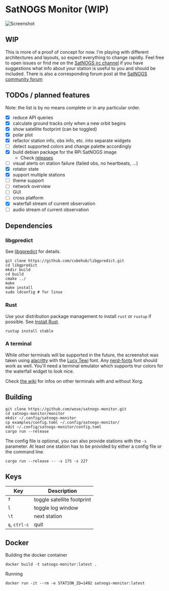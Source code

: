 # SatNOGS Monitor (WIP)

![Screenshot](doc/screen.png)

## WIP

This is more of a proof of concept for now. I'm playing with different
architectures and layouts, so expect everything to change rapidly. Feel free to
open issues or find me on the [SatNOGS irc
channel](https://satnogs.org/contact/) if you have suggestions what info about
your station is useful to you and should be included. There is also a
corresponding forum post at the [SatNOGS community
forum](https://community.libre.space/t/satnogs-station-monitor/2802)

## TODOs / planned features

Note: the list is by no means complete or in any particular order.

- [X] reduce API queries
- [X] calculate ground tracks only when a new orbit begins
- [X] show satellite footprint (can be toggled)
- [X] polar plot
- [X] refactor station info, obs info, etc. into separate widgets
- [ ] detect supported colors and change palette accordingly
- [X] build debian package for the RPi SatNOGS image
  - Check [releases](https://github.com/wose/satnogs-monitor/releases)
- [ ] visual alerts on station failure (failed obs, no heartbeats, ...)
- [X] rotator state
- [X] support multiple stations
- [ ] theme support
- [ ] network overview
- [ ] GUI
- [ ] cross platform
- [X] waterfall stream of current observation
- [ ] audio stream of current observation

## Dependencies

### libgpredict

See [libgpredict](https://github.com/cubehub/libgpredict) for details.

```
git clone https://github.com/cubehub/libgpredict.git
cd libgpredict
mkdir build
cd build
cmake ../
make
make install
sudo ldconfig # for linux
```

### Rust

Use your distribution package management to install `rust` or `rustup` if
possible. See [Install Rust](https://www.rust-lang.org/en-US/install.html).

```
rustup install stable
```

### A terminal

While other terminals will be supported in the future, the screenshot was taken
using [alacritty](https://github.com/jwilm/alacritty) with the [Lucy
Tewi](https://github.com/lucy/tewi-font) font. Any
[nerd-fonts](https://github.com/ryanoasis/nerd-fonts) font should work as well.
You'll need a terminal emulator which supports trur colors for the waterfall
widget to look nice.


Check [the wiki](https://github.com/wose/satnogs-monitor/wiki) for infos on
other terminals with and without Xorg.

## Building

```
git clone https://github.com/wose/satnogs-monitor.git
cd satnogs-monitor/monitor
mkdir ~/.config/satnogs-monitor
cp examples/config.toml ~/.config/satnogs-monitor/
edit ~/.config/satnogs-monitor/config.toml
cargo run --release
```

The config file is optional, you can also provide stations with the `-s`
parameter. At least one station has to be provided by either a config file or
the command line.

```
cargo run --release -- -s 175 -s 227
```

## Keys

Key            | Description
---------------|------------
`f` | toggle satellite footprint
`l` | toggle log window
`\t` | next station
`q`, `ctrl-c` | quit

## Docker

Building the docker container
```
docker build -t satnogs-monitor:latest .
```

Running
```
docker run -it --rm -e STATION_ID=1492 satnogs-monitor:latest
```
